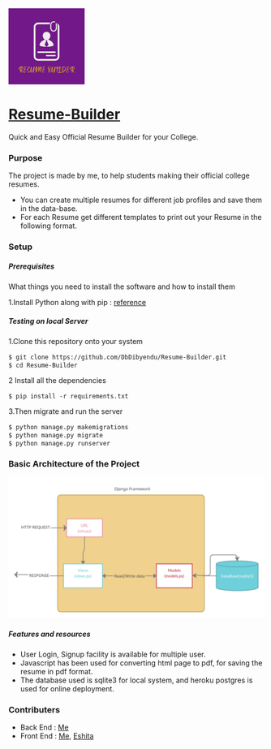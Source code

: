 
<img src="https://github.com/DbDibyendu/Resume-Builder/blob/main/main/static/images/resume.png?raw=true" width="150">

# [Resume-Builder](https://db-cli.herokuapp.com/)

Quick and Easy Official Resume Builder for your College. 


 
### Purpose
The project is made by me, to help students making their official college resumes.
  - You can create multiple resumes for different job profiles and save them in the data-base.
  - For each Resume get different templates to print out your Resume in the following format.

### Setup

#####  Prerequisites
What things you need to install the software and how to install them          
            
1.Install Python along with pip : [reference](https://www.digitalocean.com/community/tutorials/how-to-install-python-3-and-set-up-a-programming-environment-on-an-ubuntu-20-04-server)   

##### Testing on local Server
1.Clone this repository onto your system
```
$ git clone https://github.com/DbDibyendu/Resume-Builder.git
$ cd Resume-Builder
```          
2 Install all the dependencies
```
$ pip install -r requirements.txt
```
3.Then migrate and run the server
```
$ python manage.py makemigrations
$ python manage.py migrate
$ python manage.py runserver
```
### Basic Architecture of the Project

![image](https://github.com/DbDibyendu/Resume-Builder/blob/main/main/static/images/Architecture.png?raw=true)

##### Features and resources
- User Login, Signup facility is available for multiple user.
- Javascript has been used for converting html page to pdf, for saving the resume in pdf format.
- The database used is sqlite3 for local system, and heroku postgres is used for online deployment.

### Contributers           
- Back End : [Me](https://github.com/DbDibyendu)
- Front End :  [Me](https://github.com/DbDibyendu), [Eshita](https://github.com/eshitachandwani)

